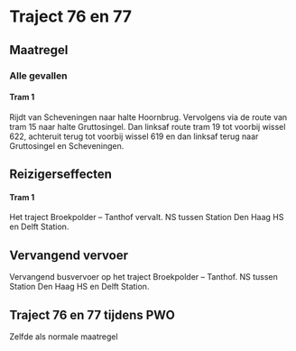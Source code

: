 # Traject 76 en 77 
## Maatregel
### Alle gevallen

#### Tram 1
Rijdt van Scheveningen naar halte Hoornbrug. Vervolgens via de route van tram 15 naar halte Gruttosingel. Dan linksaf route tram 19 tot voorbij wissel 622, achteruit terug tot voorbij wissel 619 en dan linksaf terug naar Gruttosingel en Scheveningen.

## Reizigerseffecten

#### Tram 1
Het traject Broekpolder – Tanthof vervalt.
NS tussen Station Den Haag HS en Delft Station.

## Vervangend vervoer
Vervangend busvervoer op het traject Broekpolder – Tanthof.
NS tussen Station Den Haag HS en Delft Station.

## Traject 76 en 77 tijdens PWO
Zelfde als normale maatregel
